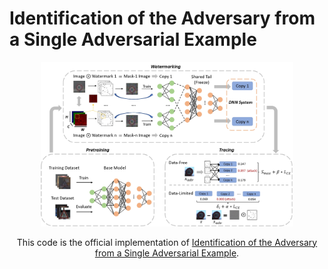 # Identification of the Adversary from a Single Adversarial Example
<div align=center><img src=pics/framework.png  width="80%" height="60%">

This code is the official implementation of [Identification of the Adversary from a Single Adversarial Example](https://openreview.net/forum?id=HBrQI0tX8F).
